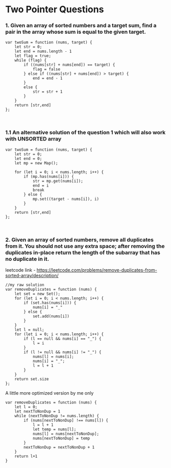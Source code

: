 # Two Pointer Questions

### 1. Given an array of sorted numbers and a target sum, find a pair in the array whose sum is equal to the given target.
   
```
var twoSum = function (nums, target) {
    let str = 0;
    let end = nums.length - 1
    let flag = true;
    while (flag) {
        if ((nums[str] + nums[end]) == target) {
            flag = false
        } else if ((nums[str] + nums[end]) > target) {
            end = end - 1
        }
        else {
            str = str + 1
        }
    }
    return [str,end]
};
```
<br>

### 1.1 An alternative solution of the question 1 which will also work with UNSORTED array
```
var twoSum = function (nums, target) {
    let str = 0;
    let end = 0;
    let mp = new Map();

    for (let i = 0; i < nums.length; i++) {
        if (mp.has(nums[i])) {
            str = mp.get(nums[i]);
            end = i
            break
        } else {
            mp.set((target - nums[i]), i)
        }
    }
    return [str,end]
};
```
<br>

### 2. Given an array of sorted numbers, remove all duplicates from it. You should not use any extra space; after removing the duplicates in-place return the length of the subarray that has no duplicate in it.

leetcode link - https://leetcode.com/problems/remove-duplicates-from-sorted-array/description/

```
//my raw solution
var removeDuplicates = function (nums) {
    let set = new Set();
    for (let i = 0; i < nums.length; i++) {
        if (set.has(nums[i])) {
            nums[i] = "_"
        } else {
            set.add(nums[i])
        }
    }
    let l = null;
    for (let i = 0; i < nums.length; i++) {
        if (l == null && nums[i] == "_") {
            l = i
        }
        if (l != null && nums[i] != "_") {
            nums[l] = nums[i];
            nums[i] = "_";
            l = l + 1
        }
    }
    return set.size
};
```

A little more optimized version by me only
```
var removeDuplicates = function (nums) {
    let l = 0;
    let nextToNonDup = 1
    while (nextToNonDup != nums.length) {
        if (nums[nextToNonDup] !== nums[l]) {
            l = l + 1
            let temp = nums[l];
            nums[l] = nums[nextToNonDup];
            nums[nextToNonDup] = temp
        }
        nextToNonDup = nextToNonDup + 1
    }
    return l+1
}
```
